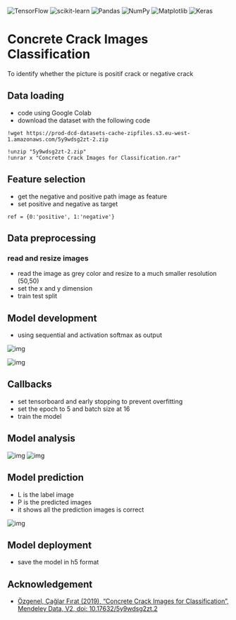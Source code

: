 ![TensorFlow](https://img.shields.io/badge/TensorFlow-%23FF6F00.svg?style=for-the-badge&logo=TensorFlow&logoColor=white)
![scikit-learn](https://img.shields.io/badge/scikit--learn-%23F7931E.svg?style=for-the-badge&logo=scikit-learn&logoColor=white)
![Pandas](https://img.shields.io/badge/pandas-%23150458.svg?style=for-the-badge&logo=pandas&logoColor=white)
![NumPy](https://img.shields.io/badge/numpy-%23013243.svg?style=for-the-badge&logo=numpy&logoColor=white)
![Matplotlib](https://img.shields.io/badge/Matplotlib-%23ffffff.svg?style=for-the-badge&logo=Matplotlib&logoColor=black)
![Keras](https://img.shields.io/badge/Keras-%23D00000.svg?style=for-the-badge&logo=Keras&logoColor=white)

# Concrete Crack Images Classification
 To identify whether the picture is positif crack or negative crack

## Data loading
- code using Google Colab
- download the dataset with the following code

```
!wget https://prod-dcd-datasets-cache-zipfiles.s3.eu-west-1.amazonaws.com/5y9wdsg2zt-2.zip

!unzip "5y9wdsg2zt-2.zip" 
!unrar x "Concrete Crack Images for Classification.rar"
```

## Feature selection
- get the negative and positive path image as feature
- set positive and negative as target 

`ref = {0:'positive', 1:'negative'}`

## Data preprocessing
### read and resize images
- read the image as grey color and resize to a much smaller resolution (50,50)
- set the x and y dimension
- train test split

## Model development
- using sequential and activation softmax as output

![img](/model.png)

![img](/model_training.png)

## Callbacks
 - set tensorboard and early stopping to prevent overfitting
 - set the epoch to 5 and batch size at 16
 - train the model
 
 ## Model analysis
 ![img](/model_analysis.png)
 ![img](/accuracy.png)
 
 ## Model prediction
 - L is the label image
 - P is the predicted images
 - it shows all the prediction images is correct
 
 ![img](/predicted_image.png)
 
 ## Model deployment
 - save the model in h5 format

## Acknowledgement
- [Özgenel, Çağlar Fırat (2019), “Concrete Crack Images for Classification”, Mendeley Data, V2, doi: 10.17632/5y9wdsg2zt.2](https://data.mendeley.com/datasets/5y9wdsg2zt/2)

